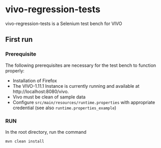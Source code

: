 # vivo-regression-tests
vivo-regression-tests is a Selenium test bench for VIVO

## First run

### Prerequisite

The following prerequisites are necessary for the test bench to function properly:

- Installation of Firefox
- The VIVO-1.11.1 Instance is currently running and available at http://localhost:8080/vivo.
- Vivo must be clean of sample data
- Configure `src/main/resources/runtime.properties` with appropriate credential
  (see also `runtime.properties_example`)

### RUN

In the root directory, run the command

```
mvn clean install
```


